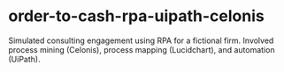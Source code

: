 # order-to-cash-rpa-uipath-celonis
Simulated consulting engagement using RPA for a fictional firm. Involved process mining (Celonis), process mapping (Lucidchart), and automation (UiPath).
